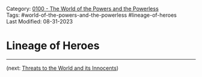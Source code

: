 Category: [0100 - The World of the Powers and the Powerless](0100%20-%20The%20World%20of%20the%20Powers%20and%20the%20Powerless.md)  
Tags: #world-of-the-powers-and-the-powerless #lineage-of-heroes  
Last Modified: 08-31-2023  
# Lineage of Heroes

****

(next: [Threats to the World and its Innocents](Threats%20to%20the%20World%20and%20its%20Innocents.md))